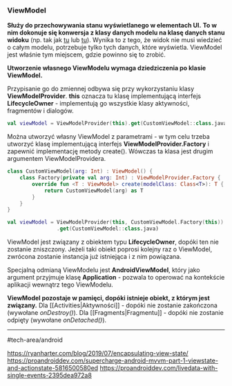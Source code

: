 ### ViewModel
**Służy do przechowywania stanu wyświetlanego w elementach UI.**
**To w nim dokonuje się konwersja z klasy danych modelu na klasę danych stanu widoku** (np. tak jak [tu](https://ryanharter.com/blog/2019/07/encapsulating-view-state/) lub [tu](https://proandroiddev.com/supercharge-android-mvvm-part-1-viewstate-and-actionstate-5816500580ed)). Wynika to z tego, że widok nie musi wiedzieć o całym modelu, potrzebuje tylko tych danych, które wyświetla. ViewModel jest właśnie tym miejscem, gdzie powinno się to zrobić.

**Utworzenie własnego ViewModelu wymaga dziedziczenia po klasie ViewModel.**

Przypisanie go do zmiennej odbywa się przy wykorzystaniu klasy **ViewModelProvider**. 
__this__ oznacza tu klasę implementującą interfejs **LifecycleOwner** - implementują go wszystkie klasy aktywności, fragmentów i dialogów.
```kotlin
val viewModel = ViewModelProvider(this).get(CustomViewModel::class.java)
```

Można utworzyć własny ViewModel z parametrami - w tym celu trzeba utworzyć klasę implementującą interfejs **ViewModelProvider.Factory** i zapewnić implementację metody create(). Wówczas ta klasa jest drugim argumentem ViewModelProvidera.

```kotlin
class CustomViewModel(arg: Int) : ViewModel() {
	class Factory(private val arg: Int) : ViewModelProvider.Factory {  
	    override fun <T : ViewModel> create(modelClass: Class<T>): T {  
	        return CustomViewModel(arg) as T  
	    }  
	}
}

val viewModel = ViewModelProvider(this, CustomViewModel.Factory(this))  
			    .get(CustomViewModel::class.java)
```

ViewModel jest związany z obiektem typu **LifecycleOwner**, dopóki ten nie zostanie zniszczony. Jeżeli taki obiekt poprosi kolejny raz o ViewModel, zwrócona zostanie instancja już istniejąca i z nim powiązana.

Specjalną odmianą ViewModelu jest **AndroidViewModel**, który jako argument przyjmuje klasę **Application** - pozwala to operować na kontekście aplikacji wewnątrz tego ViewModelu.

**ViewModel pozostaje w pamięci, dopóki istnieje obiekt, z którym jest związany.**
Dla [[Activities|Aktywności]] - dopóki nie zostanie zakończona (wywołane *onDestroy()*).
Dla [[Fragments|Fragmentu]] - dopóki nie zostanie odpięty (wywołane *onDetached()*).

---
#tech-area/android 

https://ryanharter.com/blog/2019/07/encapsulating-view-state/
https://proandroiddev.com/supercharge-android-mvvm-part-1-viewstate-and-actionstate-5816500580ed
https://proandroiddev.com/livedata-with-single-events-2395dea972a8



